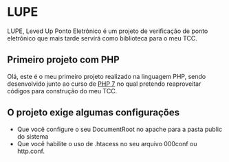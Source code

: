# LUPE
 
LUPE, Leved Up Ponto Eletrônico é um projeto de verificação de ponto eletrônico que mais tarde servirá como biblioteca para o meu TCC. 
  
## Primeiro projeto com PHP

Olá, este é o meu primeiro projeto realizado na linguagem PHP, sendo desenvolvido junto ao curso de [PHP 7](https://www.udemy.com/course/php-7-completo/) no qual pretendo reaproveitar códigos para construção do meu TCC.

## O projeto exige algumas configurações

* Que você configure o seu DocumentRoot no apache para a pasta public do sistema
* Que você habilite o uso de .htacess no seu arquivo 000conf ou http.conf.
